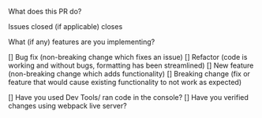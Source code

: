 What does this PR do?

Issues closed (if applicable)
closes

What (if any) features are you implementing?

[] Bug fix (non-breaking change which fixes an issue) 
[] Refactor (code is working and without bugs, formatting has been streamlined) 
[] New feature (non-breaking change which adds functionality) 
[] Breaking change (fix or feature that would cause existing functionality to not work as expected)


[] Have you used Dev Tools/ ran code in the console? 
[] Have you verified changes using webpack live server?

